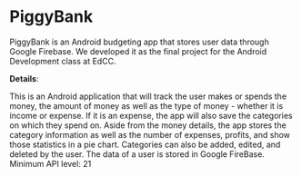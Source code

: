 # PiggyBank
PiggyBank is an Android budgeting app that stores user data through Google Firebase. We developed it as the final project for the Android Development class at EdCC.

**Details**:

This is an Android application that will track the user makes or spends the money, the amount of money as well as the type of money - whether it is income or expense. If it is an expense, the app will also save the categories on which they spend on. Aside from the money details, the app stores the category information as well as the number of expenses, profits, and show those statistics in a pie chart. Categories can also be added, edited, and deleted by the user. The data of a user is stored in Google FireBase.
Minimum API level: 21
